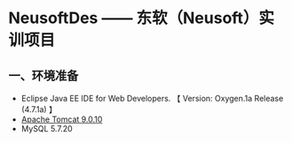 # NeusoftDes —— 东软（Neusoft）实训项目


## 一、环境准备

- Eclipse Java EE IDE for Web Developers. 【 Version: Oxygen.1a Release (4.7.1a) 】
- [Apache Tomcat 9.0.10](http://mirrors.hust.edu.cn/apache/tomcat/tomcat-9/v9.0.10/bin/apache-tomcat-9.0.10-windows-x64.zip)
- MySQL 5.7.20 